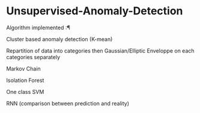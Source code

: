 # Unsupervised-Anomaly-Detection

Algorithm implemented :¶

Cluster based anomaly detection (K-mean)

Repartition of data into categories then Gaussian/Elliptic Enveloppe on each categories separately

Markov Chain

Isolation Forest

One class SVM

RNN (comparison between prediction and reality)

